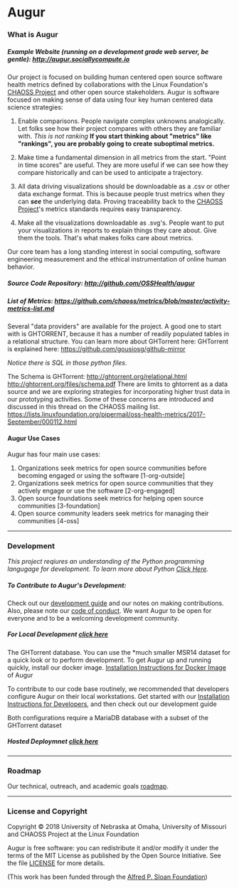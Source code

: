 # Augur
### What is Augur

##### Example Website (running on a development grade web server, *be gentle*): http://augur.sociallycompute.io

Our project is focused on building human centered open source software health metrics defined by collaborations with the Linux Foundation's [CHAOSS Project](https://chaoss.community) and other open source stakeholders. Augur is software focused on making sense of data using four key human centered data science strategies:



1. Enable comparisons. People navigate complex unknowns analogically. Let folks see how their project compares with others they are familiar with.
*This is not ranking*
**If you start thinking about "metrics" like "rankings", you are probably going to create suboptimal metrics.**

2. Make time a fundamental dimension in all metrics from the start. "Point in time scores" are useful. They are more useful if we can see how they compare historically and can be used to anticipate a trajectory.

3. All data driving visualizations should be downloadable as a .csv or other data exchange format. This is because
people trust metrics when they can __*see*__ the underlying data.
Proving traceability back to the [CHAOSS Project](https://chaoss.community)'s metrics standards requires easy transparency.

4. Make all the visualizations downloadable as .svg's. People want to put your visualizations in reports to explain things they care about. Give them the tools. That's what makes folks care about metrics.

Our core team has a long standing interest in social computing, software engineering measurement and the ethical instrumentation of online human behavior.

##### Source Code Repository: http://github.com/OSSHealth/augur
##### List of Metrics: https://github.com/chaoss/metrics/blob/master/activity-metrics-list.md

Several "data providers" are available for the project. A good one to start with is GHTORRENT, because it has a number of readily populated tables in a relational structure. You can learn more about GHTorrent here: GHTorrent is explained here: https://github.com/gousiosg/github-mirror

*Notice there is SQL in those python files*.

The Schema is GHTorrent: http://ghtorrent.org/relational.html http://ghtorrent.org/files/schema.pdf
There are limits to ghtorrent as a data source and we are exploring strategies for incorporating higher trust data in our prototyping activities. Some of these concerns are introduced and discussed in this thread on the CHAOSS mailing list. https://lists.linuxfoundation.org/pipermail/oss-health-metrics/2017-September/000112.html

#### Augur Use Cases
Augur has four main use cases:
1. Organizations seek metrics for open source communities before becoming engaged or using the software [1-org-outside]
2. Organizations seek metrics for open source communities that they actively engage or use the software [2-org-engaged]
3. Open source foundations seek metrics for helping open source communities [3-foundation]
4. Open source community leaders seek metrics for managing their communities [4-oss]

---

### Development
*This project reqiures an understanding of the Python programming langugage for development. To learn more about Python [Click Here](https://docs.python.org/3/tutorial/).*

##### To Contribute to Augur's Development: 
Check out our [development guide](https://github.com/OSSHealth/augur/blob/master/DEV-GUIDE.md) and our notes on making contributions. Also, please note our [code of conduct](https://github.com/OSSHealth/augur/blob/master/CODE_OF_CONDUCT.md). We want Augur to be open for everyone and to be a welcoming development community.

##### For Local Development [click here](https://github.com/OSSHealth/augur/blob/master/dev-install.md)
The GHTorrent database.
You can use the *much smaller MSR14 dataset for a quick look or to perform development.
To get Augur up and running quickly, install our docker image. [Installation Instructions for Docker Image](https://github.com/OSSHealth/augur/blob/master/docker-install.md) of Augur

To contribute to our code base routinely, we recommended that developers configure Augur on their local workstations. Get started with our [Installation Instructions for Developers](https://github.com/OSSHealth/augur/blob/master/docs/development/devloperstartup.md), and then check out our development guide

Both configurations require a MariaDB database with a subset of the GHTorrent dataset
##### Hosted Deploymnet [click here](https://github.com/OSSHealth/augur/blob/dev/docs/deployment.md) 

---
### Roadmap

Our technical, outreach, and academic goals [roadmap](https://github.com/OSSHealth/augur/wiki/Release-Schedule).

---

### License and Copyright
Copyright © 2018 University of Nebraska at Omaha, University of Missouri and CHAOSS Project at the Linux Foundation

Augur is free software: you can redistribute it and/or modify it under the terms of the MIT License as published by the Open Source Initiative. See the file [LICENSE](https://github.com/OSSHealth/augur/blob/master/LICENSE) for more details.

(This work has been funded through the [Alfred P. Sloan Foundation](https://sloan.org/about))
